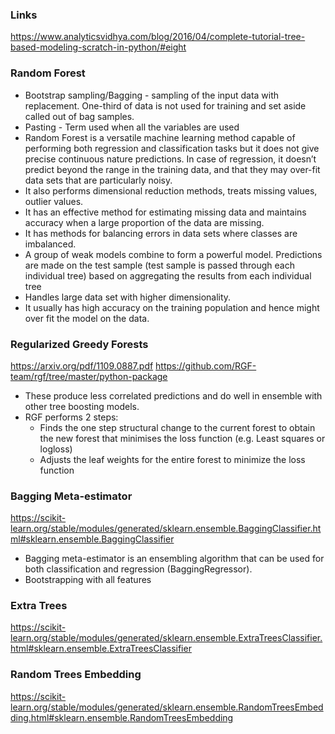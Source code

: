 ### Links
https://www.analyticsvidhya.com/blog/2016/04/complete-tutorial-tree-based-modeling-scratch-in-python/#eight


### Random Forest
* Bootstrap sampling/Bagging - sampling of the input data with replacement. One-third of data is not used for training and set aside called out of bag samples.
* Pasting - Term used when all the variables are used
* Random Forest is a versatile machine learning method capable of performing both regression and classification tasks but it does not give precise continuous nature predictions. In case of regression, it doesn’t predict beyond the range in the training data, and that they may over-fit data sets that are particularly noisy.
* It also performs dimensional reduction methods, treats missing values, outlier values. 
* It has an effective method for estimating missing data and maintains accuracy when a large proportion of the data are missing.
* It has methods for balancing errors in data sets where classes are imbalanced.
* A group of weak models combine to form a powerful model. Predictions are made on the test sample (test sample is passed through each individual tree) based on aggregating the results from each individual tree
* Handles large data set with higher dimensionality.
* It usually has high accuracy on the training population and hence might over fit the model on the data.

### Regularized Greedy Forests
https://arxiv.org/pdf/1109.0887.pdf
https://github.com/RGF-team/rgf/tree/master/python-package
* These produce less correlated predictions and do well in ensemble with other tree boosting models.
* RGF performs 2 steps:
  * Finds the one step structural change to the current forest to obtain the new forest that minimises the loss function (e.g. Least squares or logloss)
  * Adjusts the leaf weights for the entire forest to minimize the loss function


### Bagging Meta-estimator
https://scikit-learn.org/stable/modules/generated/sklearn.ensemble.BaggingClassifier.html#sklearn.ensemble.BaggingClassifier
* Bagging meta-estimator is an ensembling algorithm that can be used for both classification and regression (BaggingRegressor).
* Bootstrapping with all features

### Extra Trees
https://scikit-learn.org/stable/modules/generated/sklearn.ensemble.ExtraTreesClassifier.html#sklearn.ensemble.ExtraTreesClassifier

### Random Trees Embedding
https://scikit-learn.org/stable/modules/generated/sklearn.ensemble.RandomTreesEmbedding.html#sklearn.ensemble.RandomTreesEmbedding














